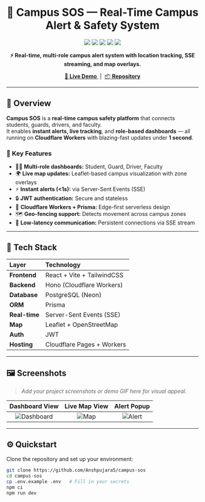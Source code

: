 <h1 align="center">🚨 Campus SOS — Real-Time Campus Alert & Safety System</h1>

<p align="center">
  <img src="https://img.shields.io/badge/Frontend-React-61DBFB?style=for-the-badge&logo=react&logoColor=black" />
  <img src="https://img.shields.io/badge/Backend-Hono%20(Cloudflare%20Workers)-f38020?style=for-the-badge&logo=cloudflare&logoColor=white" />
  <img src="https://img.shields.io/badge/Database-PostgreSQL-336791?style=for-the-badge&logo=postgresql&logoColor=white" />
  <img src="https://img.shields.io/badge/ORM-Prisma-2D3748?style=for-the-badge&logo=prisma&logoColor=white" />
  <img src="https://img.shields.io/badge/Map-Leaflet-199900?style=for-the-badge&logo=leaflet&logoColor=white" />
</p>

<p align="center">
  <strong>⚡ Real-time, multi-role campus alert system with location tracking, SSE streaming, and map overlays.</strong>
</p>

<p align="center">
  <a href="https://e2b21f1b.campus-sos-frontend.pages.dev/" target="_blank">
    🔗 <b>Live Demo</b>
  </a>
  &nbsp;|&nbsp;
  <a href="https://github.com/Anshpujara5/campus-sos" target="_blank">
    📦 <b>Repository</b>
  </a>
</p>

---

## 🧭 Overview

**Campus SOS** is a **real-time campus safety platform** that connects students, guards, drivers, and faculty.  
It enables **instant alerts, live tracking**, and **role-based dashboards** — all running on **Cloudflare Workers** with blazing-fast updates under **1 second**.

### 🎯 Key Features
- 🧑‍🎓 **Multi-role dashboards:** Student, Guard, Driver, Faculty
- 🌍 **Live map updates:** Leaflet-based campus visualization with zone overlays
- ⚡ **Instant alerts (<1s):** via Server-Sent Events (SSE)
- 🔒 **JWT authentication:** Secure and stateless
- 🧩 **Cloudflare Workers + Prisma:** Edge-first serverless design
- 🗺️ **Geo-fencing support:** Detects movement across campus zones
- 📡 **Low-latency communication:** Persistent connections via SSE stream

---

## 🧠 Tech Stack

| Layer | Technology |
|:------|:------------|
| **Frontend** | React + Vite + TailwindCSS |
| **Backend** | Hono (Cloudflare Workers) |
| **Database** | PostgreSQL (Neon) |
| **ORM** | Prisma |
| **Real-time** | Server-Sent Events (SSE) |
| **Map** | Leaflet + OpenStreetMap |
| **Auth** | JWT |
| **Hosting** | Cloudflare Pages + Workers |

---

## 🖼️ Screenshots

> _Add your project screenshots or demo GIF here for visual appeal._

| Dashboard View | Live Map View | Alert Popup |
|:--:|:--:|:--:|
| ![Dashboard](assets/dashboard.png) | ![Map](assets/map.png) | ![Alert](assets/alert.png) |

---

## ⚙️ Quickstart

Clone the repository and set up your environment:

```bash
git clone https://github.com/Anshpujara5/campus-sos
cd campus-sos
cp .env.example .env   # Fill in your secrets
npm ci
npm run dev
